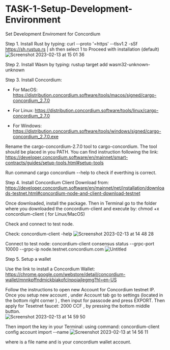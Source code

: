 # TASK-1-Setup-Development-Environment
Set Development Enviroment for Concordium 

Step 1.
Install Rust by typing:
curl --proto '=https' --tlsv1.2 -sSf https://sh.rustup.rs | sh
then select 1 to Proceed with installation (default)
![Screenshot 2023-02-13 at 15 01 36](https://user-images.githubusercontent.com/101109956/218494071-4bd1178e-cd00-458b-a4be-12620bc6b59b.png)

Step 2.
Install Wasm by typing:
rustup target add wasm32-unknown-unknown

Step 3.
Install Concordium:
- For MacOS:
https://distribution.concordium.software/tools/macos/signed/cargo-concordium_2.7.0

- For Linux:
https://distribution.concordium.software/tools/linux/cargo-concordium_2.7.0

- For Windows:
https://distribution.concordium.software/tools/windows/signed/cargo-concordium_2.7.0.exe

Rename the cargo-concordium-2.7.0 tool to cargo-concordium. The tool should be placed in you PATH.
You can find instruction following the link:
https://developer.concordium.software/en/mainnet/smart-contracts/guides/setup-tools.html#setup-tools

Run command cargo concordium --help to check if everthing is correct. 

Step 4. 
Install Concordium Client 
Download from:
https://developer.concordium.software/en/mainnet/net/installation/downloads-testnet.html#concordium-node-and-client-download-testnet

Once downloaded, install the package. Then in Terminal go to the folder where you downloaded the concordium-client and execute by:
 chmod +x concordium-client ( for Linux/MacOS)
 
Check and connect to test node.

Check:
concordium-client -help
![Screenshot 2023-02-13 at 14 48 28](https://user-images.githubusercontent.com/101109956/218494247-d042eca1-f8d7-41c0-823b-a0512a8be11a.png)

Connect to test node:
concordium-client consensus status --grpc-port 10000 --grpc-ip node.testnet.concordium.com
![Untitled](https://user-images.githubusercontent.com/101109956/218494369-870ac43f-7c2f-446e-b08f-267d1bf53551.png)

Step 5.
Setup a wallet

Use the link to install a Concordium Wallet:
https://chrome.google.com/webstore/detail/concordium-wallet/mnnkpffndmickbiakofclnpoiajlegmg?hl=en-US

Follow the instructions to open new Account for Concordium testnet IP.
Once you setup new account , under Account tab go to settings (located in the bottom right corner ) , then input for passcode and press EXPORT.
Then apply for Tesetnet faucet: 2000 CCF , by pressing the bottom middle button.  
![Screenshot 2023-02-13 at 14 59 50](https://user-images.githubusercontent.com/101109956/218494584-2461486c-0440-4b11-8095-482eb47b8ce4.png)

Then import the key in your Terminal:
using command:
concordium-client config account import <YOUR PUBLIC ADDRESS.export> --name <Your-Wallet-Name>
![Screenshot 2023-02-13 at 14 56 11](https://user-images.githubusercontent.com/101109956/218494463-2b6f93c7-ddb6-434d-91d2-061b0dc3f218.png)

where <YOUR PUBLIC ADDRESS.export> is a file name and <Your-Wallet-Name> is your concordium wallet account. 
